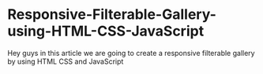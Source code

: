 # Responsive-Filterable-Gallery-using-HTML-CSS-JavaScript
Hey guys in this article we are going to create a responsive filterable gallery by using HTML CSS and JavaScript
